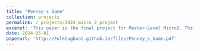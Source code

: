 ```yaml
---
title: "Penney's Game"
collection: projects
permalink: /_projects/2024_micro_2_project
excerpt: 'This paper is the final project for Master-Level Micro2. This report is graded 19/20.'
date: 2024-05-01
paperurl: 'http://Folktugboat.github.io/files/Penney_s_Game.pdf'
---
```


